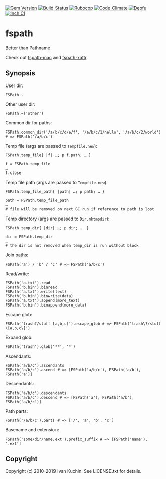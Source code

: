 [![Gem Version](https://img.shields.io/gem/v/fspath?logo=rubygems)](https://rubygems.org/gems/fspath)
[![Build Status](https://img.shields.io/github/actions/workflow/status/toy/fspath/check.yml?logo=github)](https://github.com/toy/fspath/actions/workflows/check.yml)
[![Rubocop](https://img.shields.io/github/actions/workflow/status/toy/fspath/rubocop.yml?label=rubocop&logo=rubocop)](https://github.com/toy/fspath/actions/workflows/rubocop.yml)
[![Code Climate](https://img.shields.io/codeclimate/maintainability/toy/fspath?logo=codeclimate)](https://codeclimate.com/github/toy/fspath)
[![Depfu](https://img.shields.io/depfu/toy/fspath)](https://depfu.com/github/toy/fspath)
[![Inch CI](https://inch-ci.org/github/toy/fspath.svg?branch=master)](https://inch-ci.org/github/toy/fspath)

# fspath

Better than Pathname

Check out [fspath-mac](https://rubygems.org/gems/fspath-mac) and [fspath-xattr](https://rubygems.org/gems/fspath-xattr).

## Synopsis

User dir:

    FSPath.~

Other user dir:

    FSPath.~('other')

Common dir for paths:

    FSPath.common_dir('/a/b/c/d/e/f', '/a/b/c/1/hello', '/a/b/c/2/world') # => FSPath('/a/b/c')

Temp file (args are passed to `Tempfile.new`):

    FSPath.temp_file{ |f| …; p f.path; … }

    f = FSPath.temp_file
    …
    f.close

Temp file path (args are passed to `Tempfile.new`):

    FSPath.temp_file_path{ |path| …; p path; … }

    path = FSPath.temp_file_path
    …
    # file will be removed on next GC run if reference to path is lost

Temp directory (args are passed to `Dir.mktmpdir`):

    FSPath.temp_dir{ |dir| …; p dir; …  }

    dir = FSPath.temp_dir
    …
    # the dir is not removed when temp_dir is run without block

Join paths:

    FSPath('a') / 'b' / 'c' # => FSPath('a/b/c')

Read/write:

    FSPath('a.txt').read
    FSPath('b.bin').binread
    FSPath('a.txt').write(text)
    FSPath('b.bin').binwrite(data)
    FSPath('a.txt').append(more_text)
    FSPath('b.bin').binappend(more_data)

Escape glob:

    FSPath('trash?/stuff [a,b,c]').escape_glob # => FSPath('trash\?/stuff \[a,b,c\]')

Expand glob:

    FSPath('trash').glob('**', '*')

Ascendants:

    FSPath('a/b/c').ascendants
    FSPath('a/b/c').ascend # => [FSPath('a/b/c'), FSPath('a/b'), FSPath('a')]

Descendants:

    FSPath('a/b/c').descendants
    FSPath('a/b/c').descend # => [FSPath('a'), FSPath('a/b'), FSPath('a/b/c')]

Path parts:

    FSPath('/a/b/c').parts # => ['/', 'a', 'b', 'c']

Basename and extension:

    FSPath('some/dir/name.ext').prefix_suffix # => [FSPath('name'), '.ext']

## Copyright

Copyright (c) 2010-2019 Ivan Kuchin. See LICENSE.txt for details.
